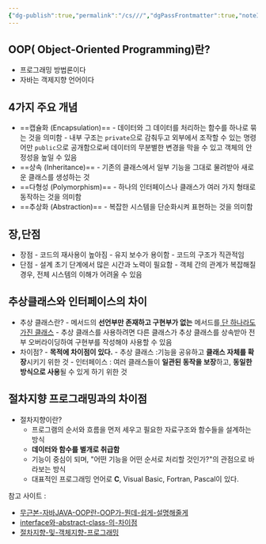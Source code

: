 ```yaml
---
{"dg-publish":true,"permalink":"/cs///","dgPassFrontmatter":true,"noteIcon":""}
---
```


## OOP( Object-Oriented Programming)란?

- 프로그래밍 방법론이다
- 자바는 객제지향 언어이다

## 4가지 주요 개념
- ==캡슐화 (Encapsulation)==
		- 데이터와 그 데이터를 처리하는 함수를 하나로 묶는 것을 의미함
		- 내부 구조는 `private`으로 감춰두고 외부에서 조작할 수 있는 명령어만 `public`으로 공개함으로써 데이터의 무분별한 변경을 막을 수 있고 객체의 안정성을 높일 수 있음
- ==상속 (Inheritance)==
		- 기존의 클래스에서 일부 기능을 그대로 물려받아 새로운 클래스를 생성하는 것
- ==다형성 (Polymorphism)==
		- 하나의 인터페이스나 클래스가 여러 가지 형태로 동작하는 것을 의미함
- ==추상화 (Abstraction)==
		- 복잡한 시스템을 단순화시켜 표현하는 것을 의미함

## 장,단점
- 장점
		- 코드의 재사용이 높아짐
		- 유지 보수가 용이함
		- 코드의 구조가 직관적임
- 단점
		- 설계 초기 단계에서 많은 시간과 노력이 필요함
		- 객체 간의 관계가 복잡해질 경우, 전체 시스템의 이해가 어려울 수 있음

## 추상클래스와 인터페이스의 차이
- 추상 클래스란?
		- 메서드의 **선언부만 존재하고 구현부가 없는** 메서드를<u> 단 하나라도 가진 클래스</u>
		- 추상 클래스를 사용하려면 다른 클래스가 추상 클래스를 상속받아 전부 오버라이딩하여 구현부를 작성해야 사용할 수 있음 
- 차이점?
		- **목적에 차이점이 있다.**
		- 추상 클래스 :기능을 공유하고 **클래스 자체를 확장**시키기 위한 것
		- 인터페이스 : 여러 클래스들이 **일관된 동작을 보장**하고, **동일한 방식으로 사용**될 수 있게 하기 위한 것



## 절차지향 프로그래밍과의 차이점
- 절차지향이란?
	- 프로그램의 순서와 흐름을 먼저 세우고 필요한 자료구조와 함수들을 설계하는 방식
	- **데이터와 함수를 별개로 취급함**
	- 기능이 중심이 되며, "어떤 기능을 어떤 순서로 처리할 것인가?"의 관점으로 바라보는 방식
	- 대표적인 프로그래밍 언어로 **C**, Visual Basic, Fortran, Pascal이 있다.




참고 사이트 : 

- [무근본-자바JAVA-OOP란-OOP가-뭔데-쉽게-설명해줄게](https://sangki19.tistory.com/entry/%EB%AC%B4%EA%B7%BC%EB%B3%B8-%EC%9E%90%EB%B0%94JAVA-OOP%EB%9E%80-OOP%EA%B0%80-%EB%AD%94%EB%8D%B0-%EC%89%BD%EA%B2%8C-%EC%84%A4%EB%AA%85%ED%95%B4%EC%A4%84%EA%B2%8C)
- [interface와-abstract-class-의-차이점](https://www.inflearn.com/community/questions/236439/interface%EC%99%80-abstract-class-%EC%9D%98-%EC%B0%A8%EC%9D%B4%EC%A0%90?srsltid=AfmBOooSFR2hH8X041UpyvriTsFGg5RTXfGuD5mTDrZABYS_DdTSXm0b)
- [절차지향-및-객체지향-프로그래밍](https://velog.io/@goblin820/%EC%A0%88%EC%B0%A8%EC%A7%80%ED%96%A5-%EB%B0%8F-%EA%B0%9D%EC%B2%B4%EC%A7%80%ED%96%A5-%ED%94%84%EB%A1%9C%EA%B7%B8%EB%9E%98%EB%B0%8D)